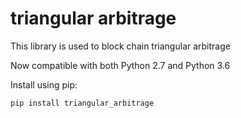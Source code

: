 # triangular arbitrage

This library is used to block chain triangular arbitrage

Now compatible with both Python 2.7 and Python 3.6

Install using pip:
```
pip install triangular_arbitrage
```

